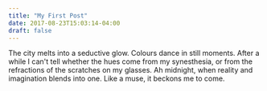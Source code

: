 ```yaml
---
title: "My First Post"
date: 2017-08-23T15:03:14-04:00
draft: false
---
```


The city melts into a seductive glow. Colours dance in still moments. After a while I can't tell whether the hues come from my synesthesia, or from the refractions of the scratches on my glasses. Ah midnight, when reality and imagination blends into one. Like a muse, it beckons me to come.